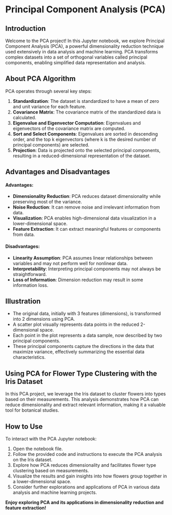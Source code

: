 # Principal Component Analysis (PCA)

## Introduction

Welcome to the PCA project! In this Jupyter notebook, we explore Principal Component Analysis (PCA), a powerful dimensionality reduction technique used extensively in data analysis and machine learning. PCA transforms complex datasets into a set of orthogonal variables called principal components, enabling simplified data representation and analysis.

## About PCA Algorithm

PCA operates through several key steps:

1. **Standardization**: The dataset is standardized to have a mean of zero and unit variance for each feature.
2. **Covariance Matrix**: The covariance matrix of the standardized data is calculated.
3. **Eigenvalue and Eigenvector Computation**: Eigenvalues and eigenvectors of the covariance matrix are computed.
4. **Sort and Select Components**: Eigenvalues are sorted in descending order, and the top k eigenvectors (where k is the desired number of principal components) are selected.
5. **Projection**: Data is projected onto the selected principal components, resulting in a reduced-dimensional representation of the dataset.

## Advantages and Disadvantages

#### Advantages:

- **Dimensionality Reduction**: PCA reduces dataset dimensionality while preserving most of the variance.
- **Noise Reduction**: It can remove noise and irrelevant information from data.
- **Visualization**: PCA enables high-dimensional data visualization in a lower-dimensional space.
- **Feature Extraction**: It can extract meaningful features or components from data.

#### Disadvantages:

- **Linearity Assumption**: PCA assumes linear relationships between variables and may not perform well for nonlinear data.
- **Interpretability**: Interpreting principal components may not always be straightforward.
- **Loss of Information**: Dimension reduction may result in some information loss.

## Illustration

- The original data, initially with 3 features (dimensions), is transformed into 2 dimensions using PCA.
- A scatter plot visually represents data points in the reduced 2-dimensional space.
- Each point in the plot represents a data sample, now described by two principal components.
- These principal components capture the directions in the data that maximize variance, effectively summarizing the essential data characteristics.

## Using PCA for Flower Type Clustering with the Iris Dataset

In this PCA project, we leverage the Iris dataset to cluster flowers into types based on their measurements. This analysis demonstrates how PCA can reduce dimensionality and extract relevant information, making it a valuable tool for botanical studies.

## How to Use

To interact with the PCA Jupyter notebook:

1. Open the notebook file.
2. Follow the provided code and instructions to execute the PCA analysis on the Iris dataset.
3. Explore how PCA reduces dimensionality and facilitates flower type clustering based on measurements.
4. Visualize the results and gain insights into how flowers group together in a lower-dimensional space.
5. Consider further explorations and applications of PCA in various data analysis and machine learning projects.

**Enjoy exploring PCA and its applications in dimensionality reduction and feature extraction!**
